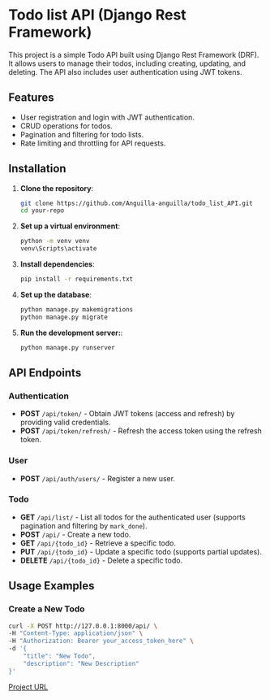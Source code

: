 # Todo list API (Django Rest Framework)

This project is a simple Todo API built using Django Rest Framework (DRF). It allows users to manage their todos, including creating, updating, and deleting. The API also includes user authentication using JWT tokens.

## Features

- User registration and login with JWT authentication.
- CRUD operations for todos.
- Pagination and filtering for todo lists.
- Rate limiting and throttling for API requests.

## Installation

1. **Clone the repository**:

   ```bash
   git clone https://github.com/Anguilla-anguilla/todo_list_API.git
   cd your-repo
   ```

2. **Set up a virtual environment**:

    ```bash
    python -m venv venv
    venv\Scripts\activate
    ```

3. **Install dependencies**:

    ```bash
    pip install -r requirements.txt
    ```

4. **Set up the database**:

    ```bash
    python manage.py makemigrations
    python manage.py migrate
    ```

5. **Run the development server:**:

    ```bash
    python manage.py runserver
    ```

## API Endpoints

### Authentication

- **POST** `/api/token/` - Obtain JWT tokens (access and refresh) by providing valid credentials.
- **POST** `/api/token/refresh/` - Refresh the access token using the refresh token.

### User

- **POST** `/api/auth/users/` - Register a new user.

### Todo

- **GET** `/api/list/` - List all todos for the authenticated user (supports pagination and filtering by `mark_done`).
- **POST** `/api/` - Create a new todo.
- **GET** `/api/{todo_id}` - Retrieve a specific todo.
- **PUT** `/api/{todo_id}` - Update a specific todo (supports partial updates).
- **DELETE** `/api/{todo_id}` - Delete a specific todo.


## Usage Examples

### Create a New Todo

```bash
curl -X POST http://127.0.0.1:8000/api/ \
-H "Content-Type: application/json" \
-H "Authorization: Bearer your_access_token_here" \
-d '{
    "title": "New Todo",
    "description": "New Description"
}'
```

[Project URL](https://roadmap.sh/projects/todo-list-api)
